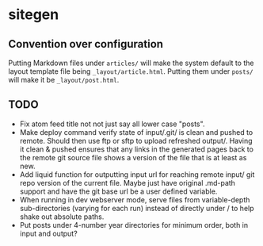 # sitegen

## Convention over configuration

Putting Markdown files under `articles/` will make the system default to the layout template file being `_layout/article.html`. Putting them under `posts/` will make it be `_layout/post.html`.

## TODO

- Fix atom feed title not not just say all lower case "posts".
- Make deploy command verify state of input/.git/ is clean and pushed to remote. Should then use ftp or sftp to upload refreshed output/. Having it clean & pushed ensures that any links in the generated pages back to the remote git source file shows a version of the file that is at least as new.
- Add liquid function for outputting input url for reaching remote input/ git repo version of the current file. Maybe just have original .md-path support and have the git base url be a user defined variable.
- When running in dev webserver mode, serve files from variable-depth sub-directories (varying for each run) instead of directly under / to help shake out absolute paths.
- Put posts under 4-number year directories for minimum order, both in input and output?
